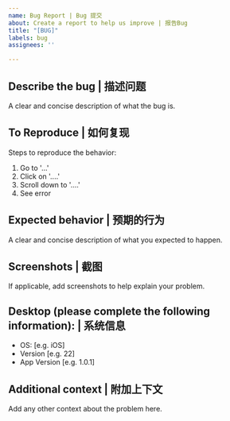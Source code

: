 ```yaml
---
name: Bug Report | Bug 提交
about: Create a report to help us improve | 报告Bug
title: "[BUG]"
labels: bug
assignees: ''

---
```


## Describe the bug | 描述问题
A clear and concise description of what the bug is.

## To Reproduce | 如何复现
Steps to reproduce the behavior:
1. Go to '...'
2. Click on '....'
3. Scroll down to '....'
4. See error

## Expected behavior | 预期的行为
A clear and concise description of what you expected to happen.

## Screenshots | 截图
If applicable, add screenshots to help explain your problem.

## Desktop (please complete the following information): | 系统信息
 - OS: [e.g. iOS]
 - Version [e.g. 22]
 - App Version [e.g. 1.0.1] 

## Additional context | 附加上下文
Add any other context about the problem here.
